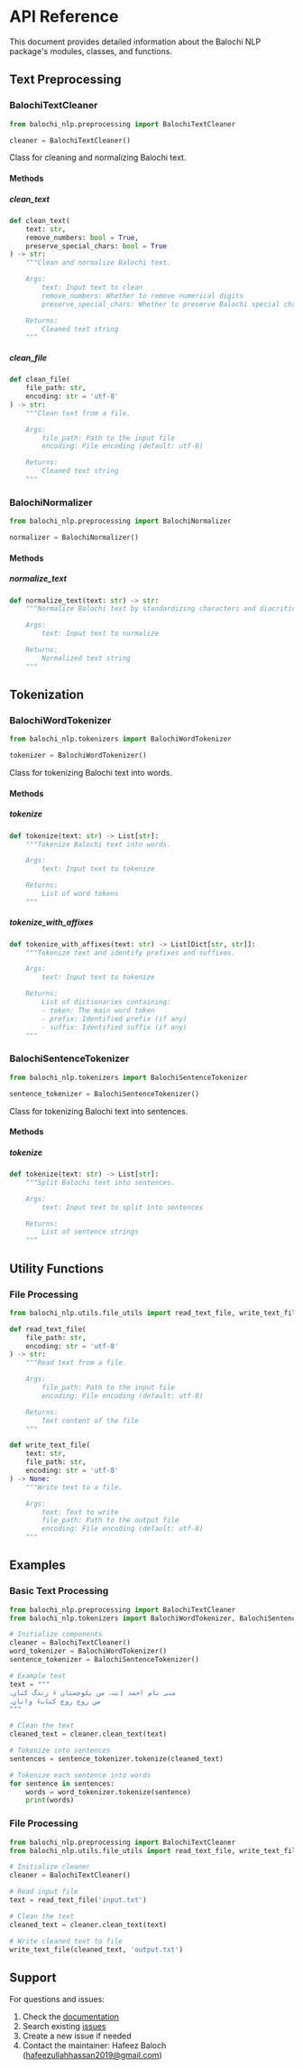# API Reference

This document provides detailed information about the Balochi NLP package's modules, classes, and functions.

## Text Preprocessing

### BalochiTextCleaner

```python
from balochi_nlp.preprocessing import BalochiTextCleaner

cleaner = BalochiTextCleaner()
```

Class for cleaning and normalizing Balochi text.

#### Methods

##### clean_text
```python
def clean_text(
    text: str,
    remove_numbers: bool = True,
    preserve_special_chars: bool = True
) -> str:
    """Clean and normalize Balochi text.

    Args:
        text: Input text to clean
        remove_numbers: Whether to remove numerical digits
        preserve_special_chars: Whether to preserve Balochi special characters

    Returns:
        Cleaned text string
    """
```

##### clean_file
```python
def clean_file(
    file_path: str,
    encoding: str = 'utf-8'
) -> str:
    """Clean text from a file.

    Args:
        file_path: Path to the input file
        encoding: File encoding (default: utf-8)

    Returns:
        Cleaned text string
    """
```

### BalochiNormalizer

```python
from balochi_nlp.preprocessing import BalochiNormalizer

normalizer = BalochiNormalizer()
```

#### Methods

##### normalize_text
```python
def normalize_text(text: str) -> str:
    """Normalize Balochi text by standardizing characters and diacritics.

    Args:
        text: Input text to normalize

    Returns:
        Normalized text string
    """
```

## Tokenization

### BalochiWordTokenizer

```python
from balochi_nlp.tokenizers import BalochiWordTokenizer

tokenizer = BalochiWordTokenizer()
```

Class for tokenizing Balochi text into words.

#### Methods

##### tokenize
```python
def tokenize(text: str) -> List[str]:
    """Tokenize Balochi text into words.

    Args:
        text: Input text to tokenize

    Returns:
        List of word tokens
    """
```

##### tokenize_with_affixes
```python
def tokenize_with_affixes(text: str) -> List[Dict[str, str]]:
    """Tokenize text and identify prefixes and suffixes.

    Args:
        text: Input text to tokenize

    Returns:
        List of dictionaries containing:
        - token: The main word token
        - prefix: Identified prefix (if any)
        - suffix: Identified suffix (if any)
    """
```

### BalochiSentenceTokenizer

```python
from balochi_nlp.tokenizers import BalochiSentenceTokenizer

sentence_tokenizer = BalochiSentenceTokenizer()
```

Class for tokenizing Balochi text into sentences.

#### Methods

##### tokenize
```python
def tokenize(text: str) -> List[str]:
    """Split Balochi text into sentences.

    Args:
        text: Input text to split into sentences

    Returns:
        List of sentence strings
    """
```

## Utility Functions

### File Processing

```python
from balochi_nlp.utils.file_utils import read_text_file, write_text_file

def read_text_file(
    file_path: str,
    encoding: str = 'utf-8'
) -> str:
    """Read text from a file.

    Args:
        file_path: Path to the input file
        encoding: File encoding (default: utf-8)

    Returns:
        Text content of the file
    """

def write_text_file(
    text: str,
    file_path: str,
    encoding: str = 'utf-8'
) -> None:
    """Write text to a file.

    Args:
        text: Text to write
        file_path: Path to the output file
        encoding: File encoding (default: utf-8)
    """
```

## Examples

### Basic Text Processing

```python
from balochi_nlp.preprocessing import BalochiTextCleaner
from balochi_nlp.tokenizers import BalochiWordTokenizer, BalochiSentenceTokenizer

# Initialize components
cleaner = BalochiTextCleaner()
word_tokenizer = BalochiWordTokenizer()
sentence_tokenizer = BalochiSentenceTokenizer()

# Example text
text = """
منی نام احمد اِنت۔ من بلوچستان ءَ زندگ کنان۔
من روچ روچ کتابءَ وانان۔
"""

# Clean the text
cleaned_text = cleaner.clean_text(text)

# Tokenize into sentences
sentences = sentence_tokenizer.tokenize(cleaned_text)

# Tokenize each sentence into words
for sentence in sentences:
    words = word_tokenizer.tokenize(sentence)
    print(words)
```

### File Processing

```python
from balochi_nlp.preprocessing import BalochiTextCleaner
from balochi_nlp.utils.file_utils import read_text_file, write_text_file

# Initialize cleaner
cleaner = BalochiTextCleaner()

# Read input file
text = read_text_file('input.txt')

# Clean the text
cleaned_text = cleaner.clean_text(text)

# Write cleaned text to file
write_text_file(cleaned_text, 'output.txt')
```

## Support

For questions and issues:
1. Check the [documentation](https://github.com/hafeezBaluch/balochi-nlp/tree/main/docs)
2. Search existing [issues](https://github.com/hafeezBaluch/balochi-nlp/issues)
3. Create a new issue if needed
4. Contact the maintainer: Hafeez Baloch (hafeezullahhassan2019@gmail.com) 